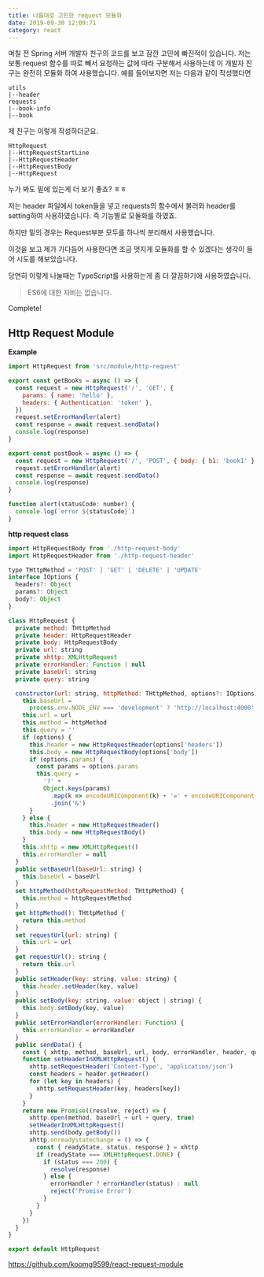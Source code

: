 ```yaml
---
title: 나름대로 고민한 request 모듈화
date: 2019-09-30 12:09:71
category: react
---
```


며칠 전 Spring 서버 개발자 친구의 코드를 보고 잠깐 고민에 빠진적이 있습니다. 저는 보통 request 함수를 따로 빼서 요청하는 값에 따라 구분해서 사용하는데 이 개발자 친구는 완전히 모듈화 하여 사용했습니다. 예를 들어보자면 저는 다음과 같이 작성했다면

```sheel
utils
|--header
requests
|--book-info
|--book
```

제 친구는 이렇게 작성하더군요.

```shell
HttpRequest
|--HttpRequestStartLine
|--HttpRequestHeader
|--HttpRequestBody
|--HttpRequest
```

누가 봐도 밑에 있는게 더 보기 좋죠? ㅎㅎ

저는 header 파일에서 token들을 넣고 requests의 함수에서 불러와 header를 setting하여 사용하였습니다. 즉 기능별로 모듈화를 하였죠. 

하지만 밑의 경우는 Request부분 모두를 하나씩 분리해서 사용했습니다.

이것을 보고 제가 가다듬어 사용한다면 조금 멋지게 모듈화를 할 수 있겠다는 생각이 들어 시도를 해보았습니다.

당연히 이렇게 나눌때는 TypeScript를 사용하는게 좀 더 깔끔하기에 사용하였습니다.

> ES6에 대한 자비는 없습니다.

Complete!

## Http Request Module

**Example**

```javascript
import HttpRequest from 'src/module/http-request'

export const getBooks = async () => {
  const request = new HttpRequest('/', 'GET', {
    params: { name: 'hello' },
    headers: { Authentication: 'token' },
  })
  request.setErrorHandler(alert)
  const response = await request.sendData()
  console.log(response)
}

export const postBook = async () => {
  const request = new HttpRequest('/', 'POST', { body: { b1: 'book1' } })
  request.setErrorHandler(alert)
  const response = await request.sendData()
  console.log(response)
}

function alert(statusCode: number) {
  console.log(`error ${statusCode}`)
}
```

**http request class**

```javascript
import HttpRequestBody from './http-request-body'
import HttpRequestHeader from './http-request-header'

type THttpMethod = 'POST' | 'GET' | 'DELETE' | 'UPDATE'
interface IOptions {
  headers?: Object
  params?: Object
  body?: Object
}

class HttpRequest {
  private method: THttpMethod
  private header: HttpRequestHeader
  private body: HttpRequestBody
  private url: string
  private xhttp: XMLHttpRequest
  private errorHandler: Function | null
  private baseUrl: string
  private query: string

  constructor(url: string, httpMethod: THttpMethod, options?: IOptions) {
    this.baseUrl =
      process.env.NODE_ENV === 'development' ? 'http://localhost:4000' : 'http://google.com'
    this.url = url
    this.method = httpMethod
    this.query = ''
    if (options) {
      this.header = new HttpRequestHeader(options['headers'])
      this.body = new HttpRequestBody(options['body'])
      if (options.params) {
        const params = options.params
        this.query =
          '?' +
          Object.keys(params)
            .map(k => encodeURIComponent(k) + '=' + encodeURIComponent(params[k]))
            .join('&')
      }
    } else {
      this.header = new HttpRequestHeader()
      this.body = new HttpRequestBody()
    }
    this.xhttp = new XMLHttpRequest()
    this.errorHandler = null
  }
  public setBaseUrl(baseUrl: string) {
    this.baseUrl = baseUrl
  }
  set httpMethod(httpRequestMethod: THttpMethod) {
    this.method = httpRequestMethod
  }
  get httpMethod(): THttpMethod {
    return this.method
  }
  set requestUrl(url: string) {
    this.url = url
  }
  get requestUrl(): string {
    return this.url
  }
  public setHeader(key: string, value: string) {
    this.header.setHeader(key, value)
  }
  public setBody(key: string, value: object | string) {
    this.body.setBody(key, value)
  }
  public setErrorHandler(errorHandler: Function) {
    this.errorHandler = errorHandler
  }
  public sendData() {
    const { xhttp, method, baseUrl, url, body, errorHandler, header, query } = this
    function setHeaderInXMLHttpRequest() {
      xhttp.setRequestHeader('Content-Type', 'application/json')
      const headers = header.getHeader()
      for (let key in headers) {
        xhttp.setRequestHeader(key, headers[key])
      }
    }
    return new Promise((resolve, reject) => {
      xhttp.open(method, baseUrl + url + query, true)
      setHeaderInXMLHttpRequest()
      xhttp.send(body.getBody())
      xhttp.onreadystatechange = () => {
        const { readyState, status, response } = xhttp
        if (readyState === XMLHttpRequest.DONE) {
          if (status === 200) {
            resolve(response)
          } else {
            errorHandler ? errorHandler(status) : null
            reject('Promise Error')
          }
        }
      }
    })
  }
}

export default HttpRequest
```

<https://github.com/koomg9599/react-request-module>